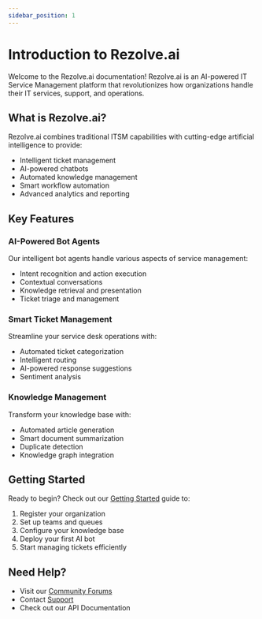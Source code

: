 ```yaml
---
sidebar_position: 1
---
```


# Introduction to Rezolve.ai

Welcome to the Rezolve.ai documentation! Rezolve.ai is an AI-powered IT Service Management platform that revolutionizes how organizations handle their IT services, support, and operations.

## What is Rezolve.ai?

Rezolve.ai combines traditional ITSM capabilities with cutting-edge artificial intelligence to provide:
- Intelligent ticket management
- AI-powered chatbots
- Automated knowledge management
- Smart workflow automation
- Advanced analytics and reporting

## Key Features

### AI-Powered Bot Agents
Our intelligent bot agents handle various aspects of service management:
- Intent recognition and action execution
- Contextual conversations
- Knowledge retrieval and presentation
- Ticket triage and management

### Smart Ticket Management
Streamline your service desk operations with:
- Automated ticket categorization
- Intelligent routing
- AI-powered response suggestions
- Sentiment analysis

### Knowledge Management
Transform your knowledge base with:
- Automated article generation
- Smart document summarization
- Duplicate detection
- Knowledge graph integration

## Getting Started

Ready to begin? Check out our [Getting Started](/docs/getting-started/registration) guide to:
1. Register your organization
2. Set up teams and queues
3. Configure your knowledge base
4. Deploy your first AI bot
5. Start managing tickets efficiently

## Need Help?

- Visit our [Community Forums](https://community.rezolve.ai)
- Contact [Support](https://support.rezolve.ai)
- Check out our API Documentation
